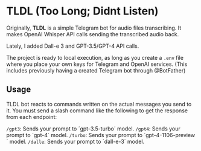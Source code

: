 # TLDL (Too Long; Didnt Listen)

Originally, **TLDL** is a simple Telegram bot for audio files transcribing. It makes OpenAI Whisper API calls sending the transcribed audio back. 

Lately, I added Dall-e 3 and GPT-3.5/GPT-4 API calls.

The project is ready to local execution, as long as you create a ```.env``` file where you place your own keys for Telegram and OpenAI services. (This includes previously having a created Telegram bot through @BotFather)

## Usage

TLDL bot reacts to commands written on the actual messages you send to it. You must send a slash command like the following to get the response from each endpoint:

```/gpt3```: Sends your prompt to ´gpt-3.5-turbo´ model.
```/gpt4```: Sends your prompt to ´gpt-4´ model.
```/turbo```: Sends your prompt to ´gpt-4-1106-preview´ model.
```/dalle```: Sends your prompt to ´dall-e-3´ model.
